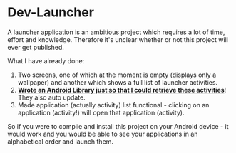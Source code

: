 # Dev-Launcher

A launcher application is an ambitious project which requires a lot of time, effort and knowledge. Therefore it's unclear whether or not this project will ever get published.

What I have already done:
1. Two screens, one of which at the moment is empty (displays only a wallpaper) and another which shows a full list of launcher activities.
2. **[Wrote an Android Library just so that I could retrieve these activities](https://github.com/LayoutXML/AppListManager)**! They also auto update.
3. Made application (actually activity) list functional - clicking on an application (activity!) will open that application (activity).

So if you were to compile and install this project on your Android device - it would work and you would be able to see your applications in an alphabetical order and launch them.
